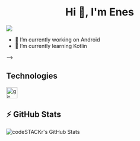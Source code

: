 <h1 align="center">Hi 👋, I'm Enes</h1>

![](https://komarev.com/ghpvc/?username=SAGLAMENES&style=flat-square)



- 🔭 I’m currently working on Android
- 🌱 I’m currently learning Kotlin 

-->

## Technologies
<p align="left"> 
<a href="https://git-scm.com/" target="_blank" rel=”noopener”> <img src="https://www.vectorlogo.zone/logos/git-scm/git-scm-icon.svg" alt="git" width="30" height="30"/> </a>

 ## :zap: GitHub Stats
<img align="left" alt="codeSTACKr's GitHub Stats" src="https://github-readme-stats.vercel.app/api?username=SAGLAMENES&show_icons=true&hide_border=false&title_color=ff652f&icon_color=FFE400&bg_color=09131B&text_color=ffffff&border_color=0c1a25" />

